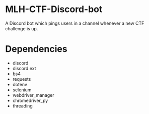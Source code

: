 # MLH-CTF-Discord-bot
A Discord bot which pings users in a channel whenever a new CTF challenge is up.

# Dependencies
 - discord
 - discord.ext
 - bs4
 - requests
 - dotenv
 - selenium
 - webdriver_manager
 - chromedriver_py
 - threading

# 
